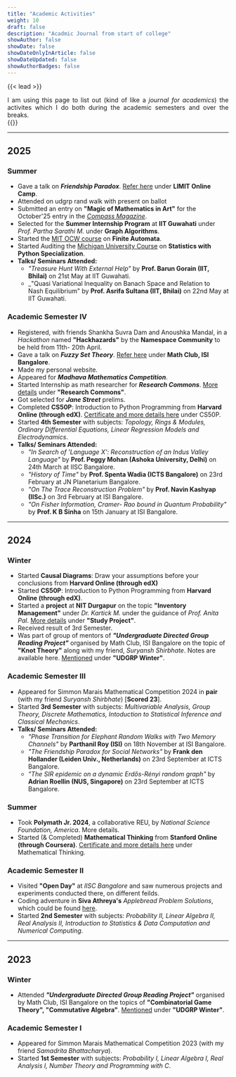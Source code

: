 ```yaml
---
title: "Academic Activities"
weight: 10
draft: false
description: "Acadmic Journal from start of college"
showAuthor: false
showDate: false
showDateOnlyInArticle: false
showDateUpdated: false
showAuthorBadges: false
---
```


{{< lead >}}
<div style="text-align: justify">I am using this page to list out (kind of like a <i>journal for academics</i>) the activites which I do both during the academic semesters and over the breaks.</div>
{{</ lead >}}

---

## 2025 

### **Summer**
- Gave a talk on **_Friendship Paradox_**. <a href="/research/#talks-given">Refer here</a> under **LIMIT Online Camp**.
- Attended on  udgrp rand walk with present on ballot
- Submitted an entry on **"Magic of Mathematics in Art"** for the October'25 entry in the [_Compass Magazine_](https://sites.google.com/view/the-mathematical-compass/home). 
- Selected for the **Summer Internship Program** at **IIT Guwahati** under _Prof. Partha Sarathi M._ under **Graph Algorithms**.
- Started the [MIT OCW course](https://ocw.mit.edu/courses/18-404j-theory-of-computation-fall-2020/) on **Finite Automata**.
- Started Auditing the [Michigan University Course](https://www.coursera.org/specializations/statistics-with-python) on **Statistics with Python Specialization**. 
- **Talks/ Seminars Attended:**
    - _"Treasure Hunt With External Help"_ by **Prof. Barun Gorain (IIT, Bhilai)** on 21st May at IIT Guwahati.
    - _"Quasi Variational Inequality on Banach Space and Relation to Nash Equilibrium" by **Prof. Asrifa Sultana (IIT, Bhilai)** on 22nd May at IIT Guwahati.

### **Academic Semester IV**
- Registered, with friends Shankha Suvra Dam and Anoushka Mandal, in a *Hackathon* named **"Hackhazards"** by the **Namespace Community** to be held from 11th- 20th April.
- Gave a talk on **_Fuzzy Set Theory_**. <a href="/research/#talks-given">Refer here</a> under **Math Club, ISI Bangalore**. 
- Made my personal website.
- Appeared for _**Madhava Mathematics Competition**_.
- Started Internship as math researcher for **_Research Commons_**. <a href="/research/#research-internships">More details</a> under **"Research Commons"**.
- Got selected for _**Jane Street**_ prelims.
- Completed **CS50P**: Introduction to Python Programming from **Harvard Online (through edX)**. <a href="/research/#online-courses">Certificate and more details here</a> under CS50P.
- Started **4th Semester** with subjects: _Topology, Rings & Modules, Ordinary Differential Equations, Linear Regression Models and Electrodynamics_.
- **Talks/ Seminars Attended:**
    - _"In Search of 'Language X': Reconstruction of an Indus Valley Language"_ by **Prof. Peggy Mohan (Ashoka University, Delhi)** on 24th March at IISC Bangalore.
    - _"History of Time"_ by **Prof. Spenta Wadia (ICTS Bangalore)** on 23rd February at JN Planetarium Bangalore.
    - _"On The Trace Reconstruction Problem"_ by **Prof. Navin Kashyap (IISc.)** on 3rd February at ISI Bangalore.
    - _"On Fisher Information, Cramer- Rao bound in Quantum Probability"_ by **Prof. K B Sinha** on 15th January at ISI Bangalore.
---

## 2024
### **Winter**
- Started **Causal Diagrams**: Draw your assumptions before your conclusions from **Harvard Online (through edX)**
- Started **CS50P**: Introduction to Python Programming from **Harvard Online (through edX)**.
- Started a **project** at **NIT Durgapur** on the topic **"Inventory Management"** under _Dr. Kartick M._ under the guidance of _Prof. Anita Pal_. <a href="/research/#research-experience">More details</a> under **"Study Project"**.
- Received result of 3rd Semester.
- Was part of group of mentors of **_"Undergraduate Directed Group Reading Project"_** organised by Math Club, ISI Bangalore on the topic of **"Knot Theory"** along with my friend, _Suryansh Shirbhate_. Notes are available here. <a href="/research/#research-experience">Mentioned</a> under **"UDGRP Winter"**.

### **Academic Semester III**
- Appeared for Simmon Marais Mathematical Competition 2024 in **pair** (with my friend _Suryansh Shirbhate_) [**Scored 23**].
- Started **3rd Semester** with subjects: _Multivariable Analysis, Group Theory, Discrete Mathematics, Intoduction to Statistical Inference and Classical Mechanics_.
- **Talks/ Seminars Attended:**
    - _"Phase Transition for Elephant Random Walks with Two Memory Channels"_ by **Parthanil Roy (ISI)** on 18th November at ISI Bangalore.
    - _"The Friendship Paradox for Social Networks"_ by **Frank den Hollander (Leiden Univ., Netherlands)** on 23rd September at ICTS Bangalore.
    - _"The SIR epidemic on a dynamic Erdős-Rényi random graph"_ by **Adrian Roellin (NUS, Singapore)** on 23rd September at ICTS Bangalore.

### **Summer**
- Took **Polymath Jr. 2024**, a collaborative REU, by _National Science Foundation, America_. More details.
- Started (& Completed) **Mathematical Thinking** from **Stanford Online (through Coursera)**. <a href="/research/#online-courses">Certificate and more details here</a> under Mathematical Thinking.

### **Academic Semester II**
- Visited **"Open Day"** at _IISC Bangalore_ and saw numerous projects and experiments conducted there, on different feilds.
- Coding adventure in **Siva Athreya's** _Applebread Problem Solutions_, which could be found [here](https://home.icts.res.in/~athreya/Teaching/ISCD24/).
- Started **2nd Semester** with subjects: _Probability II, Linear Algebra II, Real Analysis II, Introduction to Statistics & Data Computation and Numerical Computing_.


---

## 2023
### **Winter**
- Attended **_"Undergraduate Directed Group Reading Project"_** organised by Math Club, ISI Bangalore on the topics of **"Combinatorial Game Theory", "Commutative Algebra"**. <a href="/research/#research-experience">Mentioned</a> under **"UDGRP Winter"**.
### **Academic Semester I**
- Appeared for Simmon Marais Mathematical Competition 2023 (with my friend _Samadrita Bhattacharya_).
- Started **1st Semester** with subjects: _Probability I, Linear Algebra I, Real Analysis I, Number Theory and Programming with C_.
